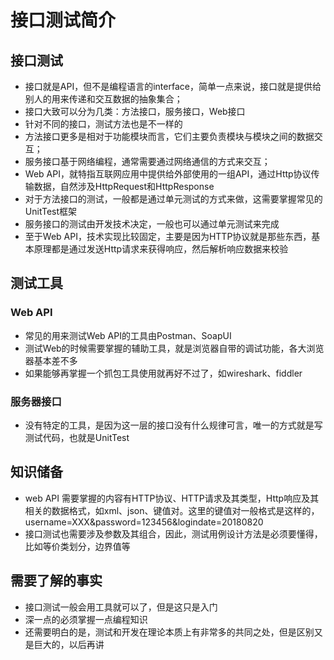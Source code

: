 # 接口测试简介
## 接口测试
- 接口就是API，但不是编程语言的interface，简单一点来说，接口就是提供给别人的用来传递和交互数据的抽象集合；
- 接口大致可以分为几类：方法接口，服务接口，Web接口
- 针对不同的接口，测试方法也是不一样的
- 方法接口更多是相对于功能模块而言，它们主要负责模块与模块之间的数据交互；
- 服务接口基于网络编程，通常需要通过网络通信的方式来交互；
- Web API，就特指互联网应用中提供给外部使用的一组API，通过Http协议传输数据，自然涉及HttpRequest和HttpResponse
- 对于方法接口的测试，一般都是通过单元测试的方式来做，这需要掌握常见的UnitTest框架
- 服务接口的测试由开发技术决定，一般也可以通过单元测试来完成
- 至于Web API，技术实现比较固定，主要是因为HTTP协议就是那些东西，基本原理都是通过发送Http请求来获得响应，然后解析响应数据来校验

## 测试工具

### Web API

- 常见的用来测试Web API的工具由Postman、SoapUI
- 测试Web的时候需要掌握的辅助工具，就是浏览器自带的调试功能，各大浏览器基本差不多
- 如果能够再掌握一个抓包工具使用就再好不过了，如wireshark、fiddler
  
### 服务器接口
- 没有特定的工具，是因为这一层的接口没有什么规律可言，唯一的方式就是写测试代码，也就是UnitTest

## 知识储备

- web API 需要掌握的内容有HTTP协议、HTTP请求及其类型，Http响应及其相关的数据格式，如xml、json、键值对。这里的键值对一般格式是这样的，username=XXX&password=123456&logindate=20180820
- 接口测试也需要涉及参数及其组合，因此，测试用例设计方法是必须要懂得，比如等价类划分，边界值等

## 需要了解的事实

- 接口测试一般会用工具就可以了，但是这只是入门
- 深一点的必须掌握一点编程知识
- 还需要明白的是，测试和开发在理论本质上有非常多的共同之处，但是区别又是巨大的，以后再讲